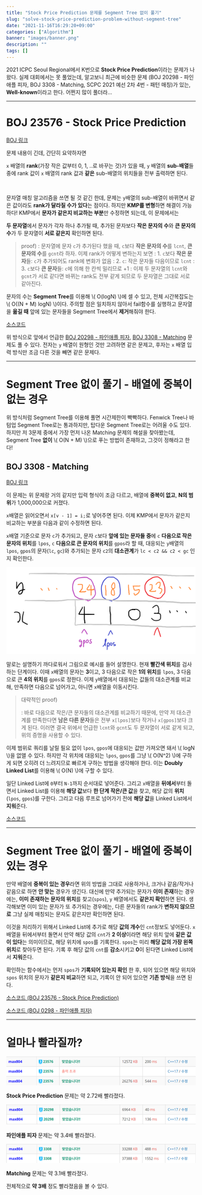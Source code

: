 ```yaml
---
title: "Stock Price Prediction 문제를 Segment Tree 없이 풀기"
slug: "solve-stock-price-prediction-problem-without-segment-tree"
date: "2021-11-16T16:29:20+09:00"
categories: ["Algorithm"]
banner: "images/banner.png"
description: ""
tags: []
---
```


2021 ICPC Seoul Regional에서 K번으로 **Stock Price Prediction**이라는 문제가 나왔다. 실제 대회에서는 못 풀었는데, 알고보니 최근에 비슷한 문제 (BOJ 20298 - 파인애플 피자, BOJ 3308 - Matching, SCPC 2021 예선 2차 4번 - 패턴 매칭)가 있는, **Well-known**이라고 한다. 어쩐지 많이 풀더라...

-----

# BOJ 23576 - Stock Price Prediction

[BOJ 링크](https://www.acmicpc.net/problem/23576)

문제 내용이 긴데, 간단히 요약하자면

`x` 배열의 **rank**(가장 작은 값부터 0, 1, ..로 바꾸는 것)가 있을 때, `y` 배열의 **sub-배열**들 중에 rank 값이 `x` 배열의 rank 값과 **같은** sub-배열의 위치들을 전부 출력하면 된다.

<br>

문자열 매칭 알고리즘을 쓰면 될 것 같긴 한데, 문제는 `y`배열의 sub-배열이 바뀌면서 같은 값이라도 **rank가 달라질 수가 있다**는 점이다. 하지만 **KMP를 변형**하면 해결이 가능하다! KMP에서 **문자가 같은지 비교하는 부분**만 수정하면 되는데, 이 문제에서는

**두 문자열**에서 문자가 각자 하나 추가될 때, 추가된 문자보다 **작은 문자의 수**와 **큰 문자의 수**가 두 문자열이 **서로 같은지** 확인하면 된다.

> proof)
> :   문자열에 문자 `c`가 추가된다 했을 때, `c`보다 **작은 문자의 수**를 `lcnt`, **큰 문자의 수**를 `gcnt`라 하자. 이제 rank가 어떻게 변하는지 보면
> :   1.  `c`보다 **작은 문자**들: `c`가 추가되어도 rank에 변화가 없음
> :   2. `c`: 작은 문자들 다음이므로 `lcnt`
> :   3. `c`보다 **큰 문자**들: `c`에 의해 한 칸씩 밀리므로 +1
> :   이제 두 문자열의 `lcnt`와 `gcnt`가 서로 같다면 바뀌는 rank도 전부 같게 되므로 두 문자열은 그대로 서로 같아진다.



문자의 수는 **Segment Tree**를 이용해 \\( O(logN) \\)에 셀 수 있고, 전체 시간복잡도는 \\( O((N + M) logN) \\)이다. 주의할 점은 일치하지 않아서 fail함수를 실행하고 문자열을 **옮길 때** 앞에 있는 문자들을 Segment Tree에서 **제거**해줘야 한다.

[소스코드](https://github.com/Cube219/PS/blob/main/BOJ/23000~24000/23576%20-%20Stock%20Price%20Prediction.cpp)

위 방식으로 앞에서 언급한 [BOJ 20298 - 파인애플 피자](https://www.acmicpc.net/problem/20298), [BOJ 3308 - Matching](https://www.acmicpc.net/problem/3308) 문제도 풀 수 있다. 전자는 `y` 배열이 원형인 것만 고려하면 같은 문제고, 후자는 `x` 배열 입력 방식만 조금 다른 것을 빼면 같은 문제다.

-----

# Segment Tree 없이 풀기 - 배열에 중복이 없는 경우

위 방식처럼 Segment Tree를 이용해 풀면 시간제한이 빡빡하다. Fenwick Tree나 바텀업 Segment Tree로는 통과하지만, 탑다운 Segment Tree로는 어려울 수도 있다. 하지만 저 3문제 중에서 가장 먼저 나온 Matching 문제의 해설을 찾아봤는데, Segment Tree **없이** \\( O(N + M) \\)으로 푸는 방법이 존재하고, 그것이 정해라고 한다!

## BOJ 3308 - Matching

[BOJ 링크](https://www.acmicpc.net/problem/3308)

이 문제는 위 문제랑 거의 같지만 입력 형식이 조금 다르고, 배열에 **중복이 없고**, **N의 범위**가 1,000,000으로 커졌다.

`x`배열은 읽어오면서 `x[v - 1] = i;`로 넣어주면 된다. 이제 KMP에서 문자가 같은지 비교하는 부분을 다음과 같이 수정하면 된다.

`x`배열 기준으로 문자 `c`가 추가되고, 문자 `c`보다 **앞에 있는 문자들 중**에 `c` **다음으로 작은 문자의 위치**를 `lpos`, `c` **다음으로 큰 문자의 위치**를 `gpos`라 할 때, 대응되는 `y`배열의 `lpos`, `gpos`의 문자(`lc`, `gc`)와 추가되는 문자 `c2`의 **대소관계**가 `lc < c2 && c2 < gc` 인지 확인한다.

![p1.png](images/p1.png)

말로는 설명하기 까다로워서 그림으로 예시를 들어 설명한다. 현재 **빨간색 위치**를 검사하는 단계이다. 이때 `x`배열의 문자는 **3**이고, 3 다음으로 작은 **1의 위치**를 `lpos`, 3 다음으로 큰 **4의 위치**를 `gpos`로 정한다. 이제 `y`배열에서 대응되는 값들의 대소관계를 비교해, 만족하면 다음으로 넘어가고, 아니면 `x`배열을 이동시킨다.

> 대략적인 proof)
>
> : 바로 다음으로 작은/큰 문자들의 대소관계를 비교하기 때문에, 만약 저 대소관계를 만족한다면 **남은 다른 문자**들은 전부 `x[lpos]`보다 작거나 `x[gpos]`보다 크게 된다. 이러면 결국 위에서 언급한 `lcnt`와 `gcnt`도 두 문자열이 서로 같게 되고, 위의 증명을 사용할 수 있다.

이제 범위로 쿼리를 날릴 필요 없이 `lpos`, `gpos`에 대응되는 값만 가져오면 돼서 \\( logN \\)을 없앨 수 있다. 하지만 각 위치에 대응되는 `lpos`, `gpos`를 그냥 \\( O(N^2) \\)에 구하게 되면 오히려 더 느려지므로 빠르게 구하는 방법을 생각해야 한다. 이는 **Doubly Linked List**를 이용해 \\( O(N) \\)에 구할 수 있다.

일단 Linked List에 `0`부터 `N-1`까지 순서대로 넣어준다. 그리고 `x`배열을 **뒤에서**부터 돌면서 Linked List를 이용해 **해당 값**보다 **한 단계 작은/큰 값**을 찾고, 해당 값의 **위치**(`lpos`, `gpos`)를 구한다. 그리고 다음 루프로 넘어가기 전에 **해당 값**을 Linked List에서 **지워**준다.

[소스코드](https://github.com/Cube219/PS/blob/main/BOJ/3000~4000/3308%20-%20Matching(WithoutSegTree).cpp)

-----

# Segment Tree 없이 풀기 - 배열에 중복이 있는 경우

만약 배열에 **중복이 있는 경우**라면 위의 방법을 그대로 사용하거나, 크거나 같음/작거나 같음으로 하면 **안 맞는** 경우가 생긴다. 대신에 만약 추가되는 문자가 **이미 존재**하는 경우에는, **이미 존재하는 문자의 위치**를 찾고(`spos`), `y` 배열에서도 **같은지 확인**하면 된다. 생각해보면 이미 있는 문자가 또 추가되는 경우에는, 다른 문자들의 rank가 **변하지 않으므로** 그냥 실제 매칭되는 문자도 같은지만 확인하면 된다.

이것을 처리하기 위해서 Linked List에 추가로 해당 **값의 개수**인 `cnt`정보도 넣어둔다. `x`배열을 뒤에서부터 돌면서 만약 해당 값의 `cnt`가 **2 이상**이라면 해당 위치 앞에 **같은 값이 있다**는 의미이므로, 해당 위치에 `spos`를 기록한다. `spos`는 미리 **해당 값의 가장 왼쪽 위치**로 찾아두면 된다. 기록 후 해당 값의 `cnt`를 **감소**시키고 **0**이 된다면 Linked List에서 **지워**준다.

확인하는 함수에서는 먼저 `spos`가 **기록되어 있는지 확인** 한 후, 되어 있으면 해당 위치와 `spos` 위치의 문자가 **같은지 비교**하면 되고, 기록이 안 되어 있으면 **기존 방식**을 쓰면 된다.

[소스코드 (BOJ 23576 - Stock Price Prediction)](https://github.com/Cube219/PS/blob/main/BOJ/23000~24000/23576%20-%20Stock%20Price%20Prediction(WithoutSegTree).cpp)

[소스코드 (BOJ 0298 - 파인애플 피자)](https://github.com/Cube219/PS/blob/main/BOJ/20000~21000/20298%20-%20%ED%8C%8C%EC%9D%B8%EC%95%A0%ED%94%8C%20%ED%94%BC%EC%9E%90(WithoutSegTree).cpp)

-----

# 얼마나 빨라질까?

![23576](images/23576.png)

**Stock Price Prediction** 문제는 약 2.72배 빨라졌다.

![20298](images/20298.png)

**파인애플 피자** 문제는 약 3.4배 빨라졌다.

![3308](images/3308.png)

**Matching** 문제는 약 3.1배 빨라졌다.

전체적으로 **약 3배** 정도 빨라졌음을 볼 수 있다.
